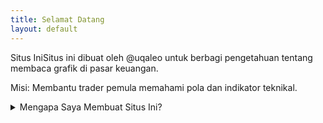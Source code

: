 ```yaml
---
title: Selamat Datang
layout: default
---
```


Situs IniSitus ini dibuat oleh @uqaleo
 untuk berbagi pengetahuan tentang membaca grafik di pasar keuangan.
 
 Misi: Membantu trader pemula memahami pola dan indikator teknikal.

<details>
  <summary> Mengapa Saya Membuat Situs Ini?</summary>
  <p>Saya ingin mendokumentasikan pengalaman saya di pasar keuangan dan membantu orang lain belajar.</p>
  <p>"Pengetahuan adalah investasi terbaik." – Benjamin Franklin</p>
</details>

